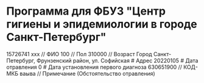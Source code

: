 # Программа для ФБУЗ "Центр гигиены и эпидемиологии в городе Санкт-Петербург"
<v f="1">15726741</v>
        <v f="3">ххх</v> // ФИО
        <v f="4">100</v> // Пол
        <v f="5">310000</v> // Возраст
        <v f="8">Город Санкт-Петербург, Фрунзенский район, ул. Софийская</v> # Адрес
        <v f="11">20220105</v> # Дата отравления
        <v f="13">0</v> # Дата установления первого диагноза
        <v f="14">630651900</v> // КОД-МКБ
        <v f="23">ваыва</v> // Примечание (Обстоятельство отравления)
        <f id="42" name="S_ObjectMedicalHelpName" t="String" s="255" /> 
      